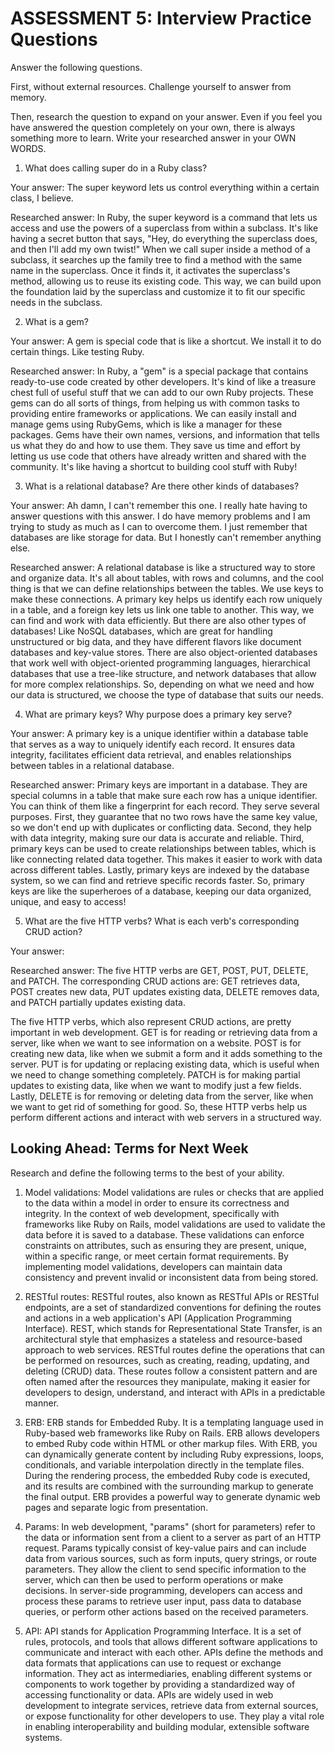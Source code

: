 # ASSESSMENT 5: Interview Practice Questions

Answer the following questions.

First, without external resources. Challenge yourself to answer from memory.

Then, research the question to expand on your answer. Even if you feel you have answered the question completely on your own, there is always something more to learn. Write your researched answer in your OWN WORDS.

1. What does calling super do in a Ruby class?

Your answer: 
The super keyword lets us control everything within a certain class, I believe. 

Researched answer:
In Ruby, the super keyword is a command that lets us access and use the powers of a superclass from within a subclass. It's like having a secret button that says, "Hey, do everything the superclass does, and then I'll add my own twist!" When we call super inside a method of a subclass, it searches up the family tree to find a method with the same name in the superclass. Once it finds it, it activates the superclass's method, allowing us to reuse its existing code. This way, we can build upon the foundation laid by the superclass and customize it to fit our specific needs in the subclass.

2. What is a gem?

Your answer: 
A gem is special code that is like a shortcut. We install it to do certain things. Like testing Ruby.

Researched answer:
In Ruby, a "gem" is a special package that contains ready-to-use code created by other developers. It's kind of like a treasure chest full of useful stuff that we can add to our own Ruby projects. These gems can do all sorts of things, from helping us with common tasks to providing entire frameworks or applications. We can easily install and manage gems using RubyGems, which is like a manager for these packages. Gems have their own names, versions, and information that tells us what they do and how to use them. They save us time and effort by letting us use code that others have already written and shared with the community. It's like having a shortcut to building cool stuff with Ruby!

3. What is a relational database? Are there other kinds of databases?

Your answer:
Ah damn, I can't remember this one. I really hate having to answer questions with this answer. I do have memory problems and I am trying to study as much as I can to overcome them. I just remember that databases are like storage for data. But I honestly can't remember anything else. 

Researched answer:
A relational database is like a structured way to store and organize data. It's all about tables, with rows and columns, and the cool thing is that we can define relationships between the tables. We use keys to make these connections. A primary key helps us identify each row uniquely in a table, and a foreign key lets us link one table to another. This way, we can find and work with data efficiently. But there are also other types of databases! Like NoSQL databases, which are great for handling unstructured or big data, and they have different flavors like document databases and key-value stores. There are also object-oriented databases that work well with object-oriented programming languages, hierarchical databases that use a tree-like structure, and network databases that allow for more complex relationships. So, depending on what we need and how our data is structured, we choose the type of database that suits our needs.

4. What are primary keys? Why purpose does a primary key serve?

Your answer:
A primary key is a unique identifier within a database table that serves as a way to uniquely identify each record. It ensures data integrity, facilitates efficient data retrieval, and enables relationships between tables in a relational database. 

Researched answer:
Primary keys are important in a database. They are special columns in a table that make sure each row has a unique identifier. You can think of them like a fingerprint for each record. They serve several purposes. First, they guarantee that no two rows have the same key value, so we don't end up with duplicates or conflicting data. Second, they help with data integrity, making sure our data is accurate and reliable. Third, primary keys can be used to create relationships between tables, which is like connecting related data together. This makes it easier to work with data across different tables. Lastly, primary keys are indexed by the database system, so we can find and retrieve specific records faster. So, primary keys are like the superheroes of a database, keeping our data organized, unique, and easy to access!

5. What are the five HTTP verbs? What is each verb's corresponding CRUD action?

Your answer:

Researched answer:
The five HTTP verbs are GET, POST, PUT, DELETE, and PATCH. The corresponding CRUD actions are: GET retrieves data, POST creates new data, PUT updates existing data, DELETE removes data, and PATCH partially updates existing data.

The five HTTP verbs, which also represent CRUD actions, are pretty important in web development. GET is for reading or retrieving data from a server, like when we want to see information on a website. POST is for creating new data, like when we submit a form and it adds something to the server. PUT is for updating or replacing existing data, which is useful when we need to change something completely. PATCH is for making partial updates to existing data, like when we want to modify just a few fields. Lastly, DELETE is for removing or deleting data from the server, like when we want to get rid of something for good. So, these HTTP verbs help us perform different actions and interact with web servers in a structured way.

## Looking Ahead: Terms for Next Week

Research and define the following terms to the best of your ability.

1. Model validations:
Model validations are rules or checks that are applied to the data within a model in order to ensure its correctness and integrity. In the context of web development, specifically with frameworks like Ruby on Rails, model validations are used to validate the data before it is saved to a database. These validations can enforce constraints on attributes, such as ensuring they are present, unique, within a specific range, or meet certain format requirements. By implementing model validations, developers can maintain data consistency and prevent invalid or inconsistent data from being stored.

2. RESTful routes:
RESTful routes, also known as RESTful APIs or RESTful endpoints, are a set of standardized conventions for defining the routes and actions in a web application's API (Application Programming Interface). REST, which stands for Representational State Transfer, is an architectural style that emphasizes a stateless and resource-based approach to web services. RESTful routes define the operations that can be performed on resources, such as creating, reading, updating, and deleting (CRUD) data. These routes follow a consistent pattern and are often named after the resources they manipulate, making it easier for developers to design, understand, and interact with APIs in a predictable manner.

3. ERB:
ERB stands for Embedded Ruby. It is a templating language used in Ruby-based web frameworks like Ruby on Rails. ERB allows developers to embed Ruby code within HTML or other markup files. With ERB, you can dynamically generate content by including Ruby expressions, loops, conditionals, and variable interpolation directly in the template files. During the rendering process, the embedded Ruby code is executed, and its results are combined with the surrounding markup to generate the final output. ERB provides a powerful way to generate dynamic web pages and separate logic from presentation.

4. Params:
In web development, "params" (short for parameters) refer to the data or information sent from a client to a server as part of an HTTP request. Params typically consist of key-value pairs and can include data from various sources, such as form inputs, query strings, or route parameters. They allow the client to send specific information to the server, which can then be used to perform operations or make decisions. In server-side programming, developers can access and process these params to retrieve user input, pass data to database queries, or perform other actions based on the received parameters.

5. API:
API stands for Application Programming Interface. It is a set of rules, protocols, and tools that allows different software applications to communicate and interact with each other. APIs define the methods and data formats that applications can use to request or exchange information. They act as intermediaries, enabling different systems or components to work together by providing a standardized way of accessing functionality or data. APIs are widely used in web development to integrate services, retrieve data from external sources, or expose functionality for other developers to use. They play a vital role in enabling interoperability and building modular, extensible software systems.
